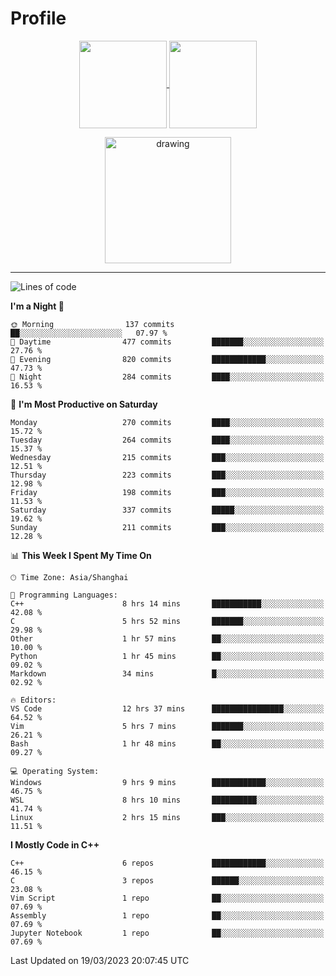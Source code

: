 # Profile

<p align="center">
  <a href="https://github.com/SourVoice">
    <img
      align="center"
      height="140em"
      src="https://github-readme-stats.vercel.app/api?username=SourVoice&show_icons=true&include_all_commits=true&count_private=true&theme=tokyonight"
    />
  </a>
  <a href="https://github.com/SourVoice">
    <img
      align="center"
      height="140em"
      src="https://github-readme-stats.vercel.app/api/top-langs/?username=SourVoice&show_icons=true&include_all_commits=true&count_private=true&layout=compact&theme=tokyonight"
    />
  </a>
</p>

<p align="center">
   <a href="https://github.com/SourVoice">
    <img
      align="center"
      height="202em"
      alt="drawing"
      src="https://activity-graph.herokuapp.com/graph?username=SourVoice&theme=react-dark"
    />
  </a>
</p>

---
<!--START_SECTION:waka-->
![Lines of code](https://img.shields.io/badge/From%20Hello%20World%20I%27ve%20Written-1.6%20million%20lines%20of%20code-blue)

**I'm a Night 🦉** 

```text
🌞 Morning                137 commits         ██░░░░░░░░░░░░░░░░░░░░░░░   07.97 % 
🌆 Daytime                477 commits         ███████░░░░░░░░░░░░░░░░░░   27.76 % 
🌃 Evening                820 commits         ████████████░░░░░░░░░░░░░   47.73 % 
🌙 Night                  284 commits         ████░░░░░░░░░░░░░░░░░░░░░   16.53 % 
```
📅 **I'm Most Productive on Saturday** 

```text
Monday                   270 commits         ████░░░░░░░░░░░░░░░░░░░░░   15.72 % 
Tuesday                  264 commits         ████░░░░░░░░░░░░░░░░░░░░░   15.37 % 
Wednesday                215 commits         ███░░░░░░░░░░░░░░░░░░░░░░   12.51 % 
Thursday                 223 commits         ███░░░░░░░░░░░░░░░░░░░░░░   12.98 % 
Friday                   198 commits         ███░░░░░░░░░░░░░░░░░░░░░░   11.53 % 
Saturday                 337 commits         █████░░░░░░░░░░░░░░░░░░░░   19.62 % 
Sunday                   211 commits         ███░░░░░░░░░░░░░░░░░░░░░░   12.28 % 
```


📊 **This Week I Spent My Time On** 

```text
🕑︎ Time Zone: Asia/Shanghai

💬 Programming Languages: 
C++                      8 hrs 14 mins       ███████████░░░░░░░░░░░░░░   42.08 % 
C                        5 hrs 52 mins       ███████░░░░░░░░░░░░░░░░░░   29.98 % 
Other                    1 hr 57 mins        ██░░░░░░░░░░░░░░░░░░░░░░░   10.00 % 
Python                   1 hr 45 mins        ██░░░░░░░░░░░░░░░░░░░░░░░   09.02 % 
Markdown                 34 mins             █░░░░░░░░░░░░░░░░░░░░░░░░   02.92 % 

🔥 Editors: 
VS Code                  12 hrs 37 mins      ████████████████░░░░░░░░░   64.52 % 
Vim                      5 hrs 7 mins        ███████░░░░░░░░░░░░░░░░░░   26.21 % 
Bash                     1 hr 48 mins        ██░░░░░░░░░░░░░░░░░░░░░░░   09.27 % 

💻 Operating System: 
Windows                  9 hrs 9 mins        ████████████░░░░░░░░░░░░░   46.75 % 
WSL                      8 hrs 10 mins       ██████████░░░░░░░░░░░░░░░   41.74 % 
Linux                    2 hrs 15 mins       ███░░░░░░░░░░░░░░░░░░░░░░   11.51 % 
```

**I Mostly Code in C++** 

```text
C++                      6 repos             ████████████░░░░░░░░░░░░░   46.15 % 
C                        3 repos             ██████░░░░░░░░░░░░░░░░░░░   23.08 % 
Vim Script               1 repo              ██░░░░░░░░░░░░░░░░░░░░░░░   07.69 % 
Assembly                 1 repo              ██░░░░░░░░░░░░░░░░░░░░░░░   07.69 % 
Jupyter Notebook         1 repo              ██░░░░░░░░░░░░░░░░░░░░░░░   07.69 % 
```




 Last Updated on 19/03/2023 20:07:45 UTC
<!--END_SECTION:waka-->
